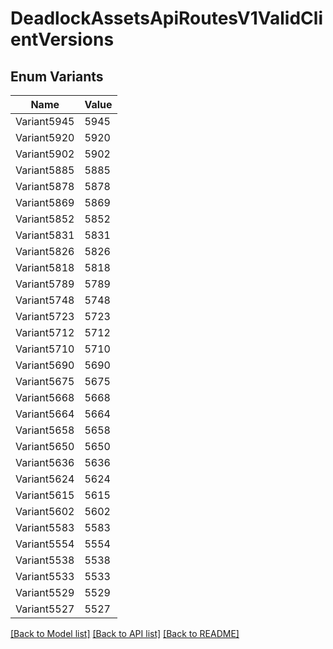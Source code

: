 # DeadlockAssetsApiRoutesV1ValidClientVersions

## Enum Variants

| Name | Value |
|---- | -----|
| Variant5945 | 5945 |
| Variant5920 | 5920 |
| Variant5902 | 5902 |
| Variant5885 | 5885 |
| Variant5878 | 5878 |
| Variant5869 | 5869 |
| Variant5852 | 5852 |
| Variant5831 | 5831 |
| Variant5826 | 5826 |
| Variant5818 | 5818 |
| Variant5789 | 5789 |
| Variant5748 | 5748 |
| Variant5723 | 5723 |
| Variant5712 | 5712 |
| Variant5710 | 5710 |
| Variant5690 | 5690 |
| Variant5675 | 5675 |
| Variant5668 | 5668 |
| Variant5664 | 5664 |
| Variant5658 | 5658 |
| Variant5650 | 5650 |
| Variant5636 | 5636 |
| Variant5624 | 5624 |
| Variant5615 | 5615 |
| Variant5602 | 5602 |
| Variant5583 | 5583 |
| Variant5554 | 5554 |
| Variant5538 | 5538 |
| Variant5533 | 5533 |
| Variant5529 | 5529 |
| Variant5527 | 5527 |


[[Back to Model list]](../README.md#documentation-for-models) [[Back to API list]](../README.md#documentation-for-api-endpoints) [[Back to README]](../README.md)


